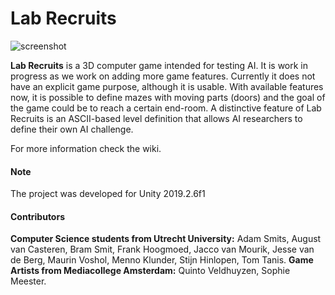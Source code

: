 # __Lab Recruits__

![screenshot](https://github.com/iv4xr-project/labrecruits/wiki/uploads/images/LRSS1.png)

**Lab Recruits** is a 3D computer game intended for testing AI. It is work in progress as we work on adding more game features. Currently it does not have an explicit game purpose, although it is usable. With available features now, it is possible to define mazes with moving parts (doors) and the goal of the game could be to reach a certain end-room. A distinctive feature of Lab Recruits is an ASCII-based level definition that allows AI researchers to define their own AI challenge.

For more information check the wiki.

#### Note

The project was developed for Unity 2019.2.6f1


#### Contributors

**Computer Science students from Utrecht University:** Adam Smits, August van Casteren, Bram Smit, Frank Hoogmoed, Jacco van Mourik, Jesse van de Berg, Maurin Voshol, Menno Klunder, Stijn Hinlopen, Tom Tanis. **Game Artists from Mediacollege Amsterdam:** Quinto Veldhuyzen, Sophie Meester.

